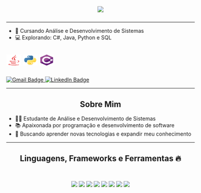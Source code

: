 <h1 align="center">
  <a href="https://git.io/typing-svg">
    <img  src="https://readme-typing-svg.herokuapp.com/?lines=Olá,+eu+Sou+Débora+Miranda!;Bem-vindo(a)+ao+meu+perfil!&center=true&size=20">
  </a>
</h1>

<hr>

- 🌱 Cursando Análise e Desenvolvimento de Sistemas
- 💻 Explorando: C#, Java, Python e SQL

<div style="display: inline_block"><br>
  <img align="center" alt="Debs-Java" height="30" width="40" src="https://raw.githubusercontent.com/devicons/devicon/master/icons/java/java-plain.svg">
  <img align="center" alt="Debs-Python" height="30" width="40" src="https://raw.githubusercontent.com/devicons/devicon/master/icons/python/python-original.svg">
  <img align="center" alt="Debs-Csharp" height="30" width="40" src="https://raw.githubusercontent.com/devicons/devicon/master/icons/csharp/csharp-original.svg">
</div>
  
  ##
 
<div> 
  <a href="mailto:debsmiranda46@gmail.com">
    <img src="https://img.shields.io/badge/-Email-c14438?style=flat-square&logo=Gmail&logoColor=white&link=mailto:" alt="Gmail Badge">
  </a>
  <a href="https://www.linkedin.com/in/d%C3%A9bora-miranda-772340191/" target="_blank">
    <img src="https://img.shields.io/badge/-LinkedIn-%230077B5?style=for-the-badge&logo=linkedin&logoColor=white" alt="LinkedIn Badge">
  </a> 
</div>

---

<h2 align="center">Sobre Mim</h2>

- 👩‍💻 Estudante de Análise e Desenvolvimento de Sistemas
- 📚 Apaixonada por programação e desenvolvimento de software
- 🌟 Buscando aprender novas tecnologias e expandir meu conhecimento

---


<h2 align="center">Linguagens, Frameworks e Ferramentas 🔥</h2>
<br />
<p align="center">
  <img width=50 src="https://icongr.am/devicon/csharp-original.svg?size=128&color=currentColor" />
  <img width=50 src="https://cdn.jsdelivr.net/gh/devicons/devicon/icons/python/python-original.svg" />
  <img width=50 src="https://cdn.jsdelivr.net/gh/devicons/devicon/icons/java/java-original.svg" />
  <img width=50 src="https://cdn.jsdelivr.net/gh/devicons/devicon/icons/visualstudio/visualstudio-plain-wordmark.svg" />
  <img width=50 src="https://cdn.jsdelivr.net/gh/devicons/devicon/icons/vscode/vscode-original-wordmark.svg" />
  <img width=50 src="https://cdn.jsdelivr.net/gh/devicons/devicon/icons/oracle/oracle-original.svg" />
  <img width=50 src="https://cdn.jsdelivr.net/gh/devicons/devicon/icons/git/git-plain-wordmark.svg" />
  <img width=50 src="https://cdn.jsdelivr.net/gh/devicons/devicon/icons/github/github-original.svg" />
 
</p>



